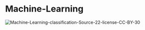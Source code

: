# Machine-Learning
![Machine-Learning-classification-Source-22-license-CC-BY-30](https://github.com/Mazen-Alattar/Machine-Learning/assets/139824006/edb5284a-ac59-4268-840f-7c711d284e6c)
